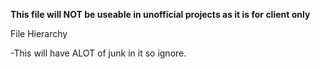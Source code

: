 <b>This file will NOT be useable in unofficial projects as it is for client only</b>
<p>File Hierarchy</p>
<p> -This will have ALOT of junk in it so ignore.</p>
